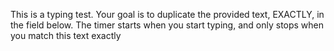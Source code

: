 This is a typing test. Your goal is to duplicate the provided text, EXACTLY, in the field below. The timer starts when you start typing, and only stops when you match this text exactly

